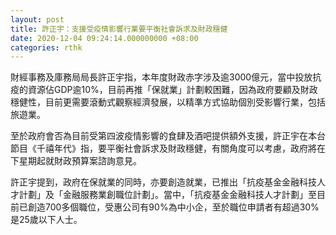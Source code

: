 ```yaml
---
layout: post
title: 許正宇：支援受疫情影響行業要平衡社會訴求及財政穩健
date: 2020-12-04 09:24:14.000000000 +08:00
categories: rthk
---
```


財經事務及庫務局局長許正宇指，本年度財政赤字涉及逾3000億元，當中投放抗疫的資源佔GDP逾10%，目前再推「保就業」計劃較困難，因為政府要顧及財政穩健性，目前更需要滾動式觀察經濟發展，以精準方式協助個別受影響行業，包括旅遊業。

至於政府會否為目前受第四波疫情影響的食肆及酒吧提供額外支援，許正宇在本台節目《千禧年代》指，要平衡社會訴求及財政穩健，有關角度可以考慮，政府將在下星期起就財政預算案諮詢意見。

許正宇提到，政府在保就業的同時，亦要創造就業，已推出「抗疫基金金融科技人才計劃」及「金融服務業創職位計劃」。當中，「抗疫基金金融科技人才計劃」至目前已創造700多個職位，受惠公司有90%為中小企，至於職位申請者有超過30%是25歲以下人士。
